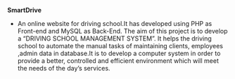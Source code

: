 **SmartDrive**
- An online website for driving school.It has developed using PHP as Front-end and MySQL as Back-End. The aim of this project is to develop a “DRIVING SCHOOL MANAGEMENT SYSTEM”. It helps the driving school to automate the manual tasks of maintaining clients, employees ,admin data in database.It is to develop a computer system in order to provide a better, controlled and efficient environment which will meet the needs of the day’s services.
